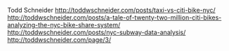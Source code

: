 Todd Schneider
http://toddwschneider.com/posts/taxi-vs-citi-bike-nyc/
http://toddwschneider.com/posts/a-tale-of-twenty-two-million-citi-bikes-analyzing-the-nyc-bike-share-system/
http://toddwschneider.com/posts/nyc-subway-data-analysis/
http://toddwschneider.com/page/3/